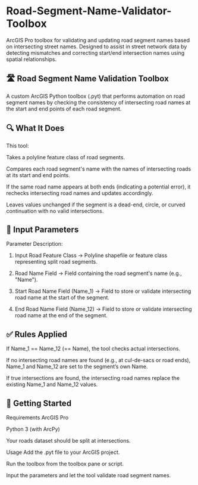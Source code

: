 # Road-Segment-Name-Validator-Toolbox
ArcGIS Pro toolbox for validating and updating road segment names based on intersecting street names. Designed to assist in street network data by detecting mismatches and correcting start/end intersection names using spatial relationships.

## 🛣️ Road Segment Name Validation Toolbox
A custom ArcGIS Python toolbox (.pyt) that performs automation on road segment names by checking the consistency of intersecting road names at the start and end points of each road segment.

## 🔍 What It Does
This tool:

Takes a polyline feature class of road segments.

Compares each road segment's name with the names of intersecting roads at its start and end points.

If the same road name appears at both ends (indicating a potential error), it rechecks intersecting road names and updates accordingly.

Leaves values unchanged if the segment is a dead-end, circle, or curved continuation with no valid intersections.

## 📂 Input Parameters
Parameter	Description:

1. Input Road Feature Class -> Polyline shapefile or feature class representing split road segments.

2. Road Name Field -> Field containing the road segment's name (e.g., "Name").

3. Start Road Name Field (Name_1) -> Field to store or validate intersecting road name at the start of the segment.

4. End Road Name Field (Name_12) ->	Field to store or validate intersecting road name at the end of the segment.

## ✅ Rules Applied
If Name_1 == Name_12 (== Name), the tool checks actual intersections.

If no intersecting road names are found (e.g., at cul-de-sacs or road ends), Name_1 and Name_12 are set to the segment’s own Name.

If true intersections are found, the intersecting road names replace the existing Name_1 and Name_12 values.

## 🚀 Getting Started
Requirements
ArcGIS Pro

Python 3 (with ArcPy)

Your roads dataset should be split at intersections.

Usage
Add the .pyt file to your ArcGIS project.

Run the toolbox from the toolbox pane or script.

Input the parameters and let the tool validate road segment names.
